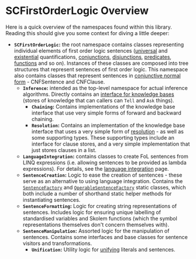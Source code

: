 # SCFirstOrderLogic Overview

Here is a quick overview of the namespaces found within this library. Reading this should give you some context for diving a little deeper:
 
* **`SCFirstOrderLogic`:** the root namespace contains classes representing individual elements of first order logic sentences ([universal](../../src/SCFirstOrderLogic/UniversalQuantification.cs) and [existential](../../src/SCFirstOrderLogic/ExistentialQuantification.cs) quantifications, [conjunctions](../../src/SCFirstOrderLogic/Conjunction.cs), [disjunctions](../../src/SCFirstOrderLogic/Disjunction.cs), [predicates](../../src/SCFirstOrderLogic/Predicate.cs), [functions](../../src/SCFirstOrderLogic/Function.cs) and so on).
Instances of these classes are composed into tree structures that represent sentences of first order logic. This namespace also contains classes that represent sentences in [conjunctive normal form](https://en.wikipedia.org/wiki/Conjunctive_normal_form) - CNFSentence and CNFClause.
  * **`Inference`:** intended as the top-level namespace for actual inference algorithms. Directly contains an [interface for knowledge bases](../../src/SCFirstOrderLogic/Inference/IKnowledgeBase.cs) (stores of knowledge that can callers can `Tell` and `Ask` things).
    * **`Chaining`:** Contains implementations of the knowledge base interface that use very simple forms of forward and backward chaining.
    * **`Resolution`:** Contains an implementation of the knowledge base interface that uses a very simple form of [resolution](https://en.wikipedia.org/wiki/Resolution_(logic)) - as well as some supporting types. These supporting types include an interface for clause stores, and a very simple implementation that just stores clauses in a list.
  * **`LanguageIntegration`:** contains classes to create FoL sentences from LINQ expressions (i.e. allowing sentences to be provided as lambda expressions). For details, see the [language integration](./language-integration.md) page.
  * **`SentenceCreation`:** Logic to ease the creation of sentences - these serve as an alternative to using language integration. Contains the [`SentenceFactory`](../../src/SCFirstOrderLogic/SentenceCreation/SentenceFactory.cs) and [`OperableSentenceFactory`](../../src/SCFirstOrderLogic/SentenceCreation/OperableSentenceFactory.cs) static classes, which both include a number of shorthand static helper methods for instantiating sentences.
  * **`SentenceFormatting`:** Logic for creating string representations of sentences. Includes logic for ensuring unique labelling of standardised variables and Skolem functions (which the symbol representations themselves don't concern themselves with).
  * **`SentenceManipulation`:** Assorted logic for the manipulation of sentences. Contains some interfaces and base classes for sentence visitors and transformations.
    * **`Unification`:** Utility logic for [unifying](https://en.wikipedia.org/wiki/Unification_(computer_science)) literals and sentences.
